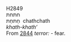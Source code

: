 <body>
  <p>H2849<br>  חתחת  <br> חַתחַת  ‎  chathchath  <br><i>khath-khath‘ </i><br>From <a href="h2844.htm">2844</a>  <i>terror: - </i>fear.<br></p>
 </body>